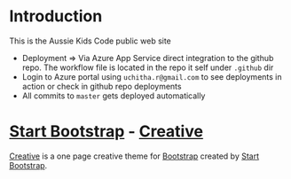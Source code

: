 # Introduction
This is the Aussie Kids Code public web site
- Deployment => Via Azure App Service direct integration to the github repo. The workflow file is located in the repo it self under `.github` dir
- Login to Azure portal using `uchitha.r@gmail.com` to see deployments in action or check in github repo deployments
- All commits to `master` gets deployed automatically

# [Start Bootstrap](http://startbootstrap.com/) - [Creative](http://startbootstrap.com/template-overviews/creative/)

[Creative](http://startbootstrap.com/template-overviews/creative/) is a one page creative theme for [Bootstrap](http://getbootstrap.com/) created by [Start Bootstrap](http://startbootstrap.com/).
